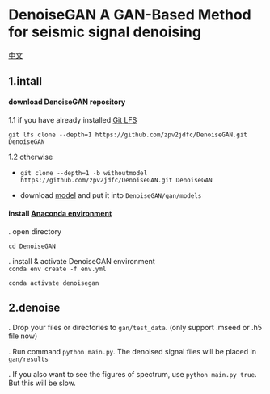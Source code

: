 # DenoiseGAN A GAN-Based Method for seismic signal denoising
[中文](./README-ZH.md)
## 1.intall
#### download DenoiseGAN repository
1.1 if you have already installed [Git LFS](https://git-lfs.com/)

`git lfs clone --depth=1 https://github.com/zpv2jdfc/DenoiseGAN.git DenoiseGAN`

1.2 otherwise

- `git clone --depth=1 -b withoutmodel https://github.com/zpv2jdfc/DenoiseGAN.git DenoiseGAN`

- download [model](http://v-ming.com/files/G.pth) and put it into `DenoiseGAN/gan/models`

#### install [Anaconda environment](https://www.anaconda.com/products/distribution)
. open directory

`cd DenoiseGAN`

. install & activate DenoiseGAN environment  
`conda env create -f env.yml`   

`conda activate denoisegan`
## 2.denoise
. Drop your files or directories to `gan/test_data`. (only support .mseed or .h5 file now)

. Run command `python main.py`.  The denoised signal files will be placed in `gan/results`

. If you also want to see the figures of spectrum, use `python main.py true`. But this will be slow.



